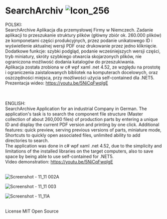 # SearchArchiv   ![Icon_256](https://user-images.githubusercontent.com/55595642/141362442-2992d58c-ad17-4d40-ad4b-dbebc95f1654.png)

POLSKI: <br/> 
SearchArchive Aplikacja dla przemysłowej Firmy w Niemczech. Zadanie aplikacji to przeszukanie struktury plików (główny zbiór ok. 260.000 plików) ze komponetami części produkcyjnych, przez podanie unikatowego ID i wyświetlenie aktualnej wersji PDF oraz drukowanie przez jedno kliknięcie. Dodatkowe funkcje: szybki podgląd,
podanie wcześniejszych wersji części, tryb miniatury, skróty szybkiego otwarcia skojarzonych plików, nie ograniczona możliwość dodania katalogów do przeszukiwania. 
<br/> 
Aplikacja została zrobiona w c# wpf xaml .net 4.52, ze względu na prostotę i ograniczenia zaistalowanych bibliotek na komputerach docelowych,
oraz oszczędności miejsca, przy możliwości użycia self-contained dla .NET5.
<br/>
Prezentacja wideo: https://youtu.be/5NiCqFwqIgE

<br/><br/>
ENGLISH: <br/>
SearchArchive Application for an industrial Company in German. The application's task is to search the component file structure (Master collection of about 260,000 files) of production parts by entering a unique ID and display the current PDF version and printing by one click. Additional features: quick preview, serving previous versions of parts, miniature mode, Shortcuts to quickly open associated files, unlimited ability to add directories to search.
<br/>
The application was done in c# wpf xaml .net 4.52, due to the simplicity and limitations of the installed libraries on the target computers, also to save space by being able to use self-contained for .NET5.
<br/>
Video demonstration: https://youtu.be/5NiCqFwqIgE
<br/><br/>

![Screenshot - 11_11 002A](https://user-images.githubusercontent.com/55595642/141352161-95e9ca75-1afc-41ff-b79d-a17abd5e8484.png)

![Screenshot - 11_11 003](https://user-images.githubusercontent.com/55595642/141351919-e5854b79-599f-4c34-923d-68bee304cba3.png)

![Screenshot - 11_11A](https://user-images.githubusercontent.com/55595642/141352172-06045f37-0f1a-451d-9cc3-f29befe27c24.png)

<br/>
License MIT Open Source
